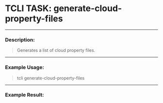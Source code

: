 # TCLI TASK: generate-cloud-property-files

---
### Description:
> Generates a list of cloud property files.

---
### Example Usage:
> tcli generate-cloud-property-files



---
### Example Result:
